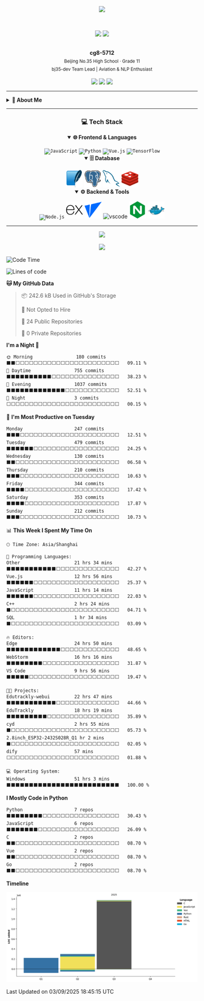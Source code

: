 <!-- Banner -->
<p align="center">
  <img src="https://capsule-render.vercel.app/api?type=waving&color=0:ffb6c1,100:87cefa&height=180&section=header&text=Hi%20I'm%20cg8-5712!%20👋&fontSize=38&fontAlignY=35&desc=Dream%20Pilot%20%7C%20Cute%20Dev%20%7C%20Aviation%20Lover&descAlignY=60&descAlign=60" />
</p>

<!-- Profile Card -->
<div align="center">
<br>
  <p align="center">
    <img src="https://github-readme-stats.vercel.app/api?username=cg8-5712&show_icons=true&theme=github_dark&bg_color=0d1117&hide_border=true&count_private=true" height="150"/>
    <img src="https://github-readme-stats.vercel.app/api/top-langs/?username=cg8-5712&layout=compact&theme=github_dark&bg_color=0d1117&hide_border=true" height="150"/>
  </p>
<br>
  <b>cg8-5712</b> <br>
  <sub>Beijing No.35 High School · Grade 11</sub> <br>
  <sub>bj35-dev Team Lead | Aviation & NLP Enthusiast</sub>
  <br><br>
  <img src="https://img.shields.io/badge/Email-5712.cg8Gmail.com-ffb6c1?style=flat-square&logo=gmail">
  <img src="https://img.shields.io/badge/From-Beijing%20No.35%20HS-87cefa?style=flat-square">
  <img src="https://img.shields.io/badge/Dream-Pilot%20or%20IT%20Teacher-ffd700?style=flat-square">
</div>

---

<!-- About Me Section -->
<details>
  <summary><b>🌸 About Me</b></summary>
  <ul>
    <li>💖 Cute girl, passionate about code & planes</li>
    <li>🔬 NLP research at <b>BIT</b></li>
    <li>🛫 Civil aviation, flight sim & ATC fan</li>
    <li>🌈 Sometimes spotting at PEK & PKX runways</li>
    <li>🚀 Dream: Pilot or school IT center owner & CS teacher</li>
  </ul>
</details>

---

<!-- Tech Stack -->
<h3 align="center">💻 Tech Stack</h3>

<div align="center">
  <details open>
    <summary><b>🌐 Frontend & Languages</b></summary>
    <br>
    <code><img height="45" src="https://media3.giphy.com/media/ln7z2eWriiQAllfVcn/200w.webp" alt="JavaScript"></code>
    <code><img height="45" src="https://i.giphy.com/media/LMt9638dO8dftAjtco/200.webp" alt="Python"></code>
    <code><img height="45" src="https://media.giphy.com/media/VgGthkhUvGgOit7Y9i/giphy.gif" alt="Vue.js"></code>
    <code><img height="45" src="https://media.giphy.com/media/SU2ic3wTfuC6JhD1lA/giphy.gif" alt="TensorFlow"></code>
  </details>

  <details open>
    <summary><b>🗄️ Database</b></summary>
    <br>
    <code><img height="45" src="https://raw.githubusercontent.com/devicons/devicon/master/icons/sqlite/sqlite-original.svg" alt="SQLite"></code>
    <code><img height="45" src="https://raw.githubusercontent.com/devicons/devicon/master/icons/postgresql/postgresql-original.svg" alt="PostgreSQL"></code>
    <code><img height="45" src="https://raw.githubusercontent.com/devicons/devicon/master/icons/mysql/mysql-original.svg" alt="MySQL"></code>
    <code><img height="45" src="https://raw.githubusercontent.com/devicons/devicon/master/icons/redis/redis-original.svg" alt="Redis"></code>
  </details>

  <details open>
    <summary><b>⚙️ Backend & Tools</b></summary>
    <br>
    <code><img height="45" src="https://media3.giphy.com/media/kdFc8fubgS31b8DsVu/giphy.webp" alt="Node.js"></code>
    <code><img height="45" src="https://raw.githubusercontent.com/devicons/devicon/master/icons/express/express-original.svg" alt="Express"></code>
    <code><img height="45" src="https://raw.githubusercontent.com/devicons/devicon/master/icons/vite/vite-original.svg" alt="Vite"></code>
    <img src="https://i.giphy.com/media/IdyAQJVN2kVPNUrojM/200.webp" width="45" alt="vscode">
    <code><img height="45" src="https://raw.githubusercontent.com/devicons/devicon/master/icons/nginx/nginx-original.svg" alt="Nginx"></code>
    <code><img height="45" src="https://raw.githubusercontent.com/devicons/devicon/master/icons/docker/docker-original.svg" alt="Docker"></code>
  </details>
</div>

---

<!-- Stats & Graphs -->

<p align="center">
  <img src="https://github-readme-activity-graph.vercel.app/graph?username=cg8-5712&theme=github&area=true&area_color=00ff00" height="180"/>
</p>

<!-- Trophies -->
<p align="center">
  <img src="https://github-profile-trophy.vercel.app/?username=cg8-5712&theme=darkhub&no-frame=true&row=1&column=6" />
</p>

<!-- WakaTime -->
<!--START_SECTION:waka-->
![Code Time](http://img.shields.io/badge/Code%20Time-345%20hrs%2038%20mins-blue)

![Lines of code](https://img.shields.io/badge/From%20Hello%20World%20I%27ve%20Written-1.9%20million%20lines%20of%20code-blue)

**🐱 My GitHub Data** 

> 📦 242.6 kB Used in GitHub's Storage 
 > 
> 🚫 Not Opted to Hire
 > 
> 📜 24 Public Repositories 
 > 
> 🔑 0 Private Repositories 
 > 
**I'm a Night 🦉** 

```text
🌞 Morning                180 commits         ⬛⬛⬜⬜⬜⬜⬜⬜⬜⬜⬜⬜⬜⬜⬜⬜⬜⬜⬜⬜⬜⬜⬜⬜⬜   09.11 % 
🌆 Daytime                755 commits         ⬛⬛⬛⬛⬛⬛⬛⬛⬛⬛⬜⬜⬜⬜⬜⬜⬜⬜⬜⬜⬜⬜⬜⬜⬜   38.23 % 
🌃 Evening                1037 commits        ⬛⬛⬛⬛⬛⬛⬛⬛⬛⬛⬛⬛⬛⬜⬜⬜⬜⬜⬜⬜⬜⬜⬜⬜⬜   52.51 % 
🌙 Night                  3 commits           ⬜⬜⬜⬜⬜⬜⬜⬜⬜⬜⬜⬜⬜⬜⬜⬜⬜⬜⬜⬜⬜⬜⬜⬜⬜   00.15 % 
```
📅 **I'm Most Productive on Tuesday** 

```text
Monday                   247 commits         ⬛⬛⬛⬜⬜⬜⬜⬜⬜⬜⬜⬜⬜⬜⬜⬜⬜⬜⬜⬜⬜⬜⬜⬜⬜   12.51 % 
Tuesday                  479 commits         ⬛⬛⬛⬛⬛⬛⬜⬜⬜⬜⬜⬜⬜⬜⬜⬜⬜⬜⬜⬜⬜⬜⬜⬜⬜   24.25 % 
Wednesday                130 commits         ⬛⬛⬜⬜⬜⬜⬜⬜⬜⬜⬜⬜⬜⬜⬜⬜⬜⬜⬜⬜⬜⬜⬜⬜⬜   06.58 % 
Thursday                 210 commits         ⬛⬛⬛⬜⬜⬜⬜⬜⬜⬜⬜⬜⬜⬜⬜⬜⬜⬜⬜⬜⬜⬜⬜⬜⬜   10.63 % 
Friday                   344 commits         ⬛⬛⬛⬛⬜⬜⬜⬜⬜⬜⬜⬜⬜⬜⬜⬜⬜⬜⬜⬜⬜⬜⬜⬜⬜   17.42 % 
Saturday                 353 commits         ⬛⬛⬛⬛⬜⬜⬜⬜⬜⬜⬜⬜⬜⬜⬜⬜⬜⬜⬜⬜⬜⬜⬜⬜⬜   17.87 % 
Sunday                   212 commits         ⬛⬛⬛⬜⬜⬜⬜⬜⬜⬜⬜⬜⬜⬜⬜⬜⬜⬜⬜⬜⬜⬜⬜⬜⬜   10.73 % 
```


📊 **This Week I Spent My Time On** 

```text
🕑︎ Time Zone: Asia/Shanghai

💬 Programming Languages: 
Other                    21 hrs 34 mins      ⬛⬛⬛⬛⬛⬛⬛⬛⬛⬛⬛⬜⬜⬜⬜⬜⬜⬜⬜⬜⬜⬜⬜⬜⬜   42.27 % 
Vue.js                   12 hrs 56 mins      ⬛⬛⬛⬛⬛⬛⬜⬜⬜⬜⬜⬜⬜⬜⬜⬜⬜⬜⬜⬜⬜⬜⬜⬜⬜   25.37 % 
JavaScript               11 hrs 14 mins      ⬛⬛⬛⬛⬛⬛⬜⬜⬜⬜⬜⬜⬜⬜⬜⬜⬜⬜⬜⬜⬜⬜⬜⬜⬜   22.03 % 
C++                      2 hrs 24 mins       ⬛⬜⬜⬜⬜⬜⬜⬜⬜⬜⬜⬜⬜⬜⬜⬜⬜⬜⬜⬜⬜⬜⬜⬜⬜   04.71 % 
SQL                      1 hr 34 mins        ⬛⬜⬜⬜⬜⬜⬜⬜⬜⬜⬜⬜⬜⬜⬜⬜⬜⬜⬜⬜⬜⬜⬜⬜⬜   03.09 % 

🔥 Editors: 
Edge                     24 hrs 50 mins      ⬛⬛⬛⬛⬛⬛⬛⬛⬛⬛⬛⬛⬜⬜⬜⬜⬜⬜⬜⬜⬜⬜⬜⬜⬜   48.65 % 
WebStorm                 16 hrs 16 mins      ⬛⬛⬛⬛⬛⬛⬛⬛⬜⬜⬜⬜⬜⬜⬜⬜⬜⬜⬜⬜⬜⬜⬜⬜⬜   31.87 % 
VS Code                  9 hrs 56 mins       ⬛⬛⬛⬛⬛⬜⬜⬜⬜⬜⬜⬜⬜⬜⬜⬜⬜⬜⬜⬜⬜⬜⬜⬜⬜   19.47 % 

🐱‍💻 Projects: 
Edutrackly-webui         22 hrs 47 mins      ⬛⬛⬛⬛⬛⬛⬛⬛⬛⬛⬛⬜⬜⬜⬜⬜⬜⬜⬜⬜⬜⬜⬜⬜⬜   44.66 % 
EduTrackly               18 hrs 19 mins      ⬛⬛⬛⬛⬛⬛⬛⬛⬛⬜⬜⬜⬜⬜⬜⬜⬜⬜⬜⬜⬜⬜⬜⬜⬜   35.89 % 
cyd                      2 hrs 55 mins       ⬛⬜⬜⬜⬜⬜⬜⬜⬜⬜⬜⬜⬜⬜⬜⬜⬜⬜⬜⬜⬜⬜⬜⬜⬜   05.73 % 
2.8inch_ESP32-2432S028R_Q1 hr 2 mins         ⬛⬜⬜⬜⬜⬜⬜⬜⬜⬜⬜⬜⬜⬜⬜⬜⬜⬜⬜⬜⬜⬜⬜⬜⬜   02.05 % 
dify                     57 mins             ⬜⬜⬜⬜⬜⬜⬜⬜⬜⬜⬜⬜⬜⬜⬜⬜⬜⬜⬜⬜⬜⬜⬜⬜⬜   01.88 % 

💻 Operating System: 
Windows                  51 hrs 3 mins       ⬛⬛⬛⬛⬛⬛⬛⬛⬛⬛⬛⬛⬛⬛⬛⬛⬛⬛⬛⬛⬛⬛⬛⬛⬛   100.00 % 
```

**I Mostly Code in Python** 

```text
Python                   7 repos             ⬛⬛⬛⬛⬛⬛⬛⬛⬜⬜⬜⬜⬜⬜⬜⬜⬜⬜⬜⬜⬜⬜⬜⬜⬜   30.43 % 
JavaScript               6 repos             ⬛⬛⬛⬛⬛⬛⬛⬜⬜⬜⬜⬜⬜⬜⬜⬜⬜⬜⬜⬜⬜⬜⬜⬜⬜   26.09 % 
C                        2 repos             ⬛⬛⬜⬜⬜⬜⬜⬜⬜⬜⬜⬜⬜⬜⬜⬜⬜⬜⬜⬜⬜⬜⬜⬜⬜   08.70 % 
Vue                      2 repos             ⬛⬛⬜⬜⬜⬜⬜⬜⬜⬜⬜⬜⬜⬜⬜⬜⬜⬜⬜⬜⬜⬜⬜⬜⬜   08.70 % 
Go                       2 repos             ⬛⬛⬜⬜⬜⬜⬜⬜⬜⬜⬜⬜⬜⬜⬜⬜⬜⬜⬜⬜⬜⬜⬜⬜⬜   08.70 % 
```



**Timeline**

![Lines of Code chart](https://raw.githubusercontent.com/cg8-5712/cg8-5712/main/assets/bar_graph.png)


 Last Updated on 03/09/2025 18:45:15 UTC
<!--END_SECTION:waka-->